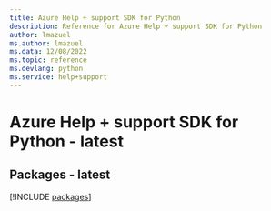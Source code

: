 ```yaml
---
title: Azure Help + support SDK for Python
description: Reference for Azure Help + support SDK for Python
author: lmazuel
ms.author: lmazuel
ms.data: 12/08/2022
ms.topic: reference
ms.devlang: python
ms.service: help+support
---
```

# Azure Help + support SDK for Python - latest
## Packages - latest
[!INCLUDE [packages](help-+-support-index.md)]